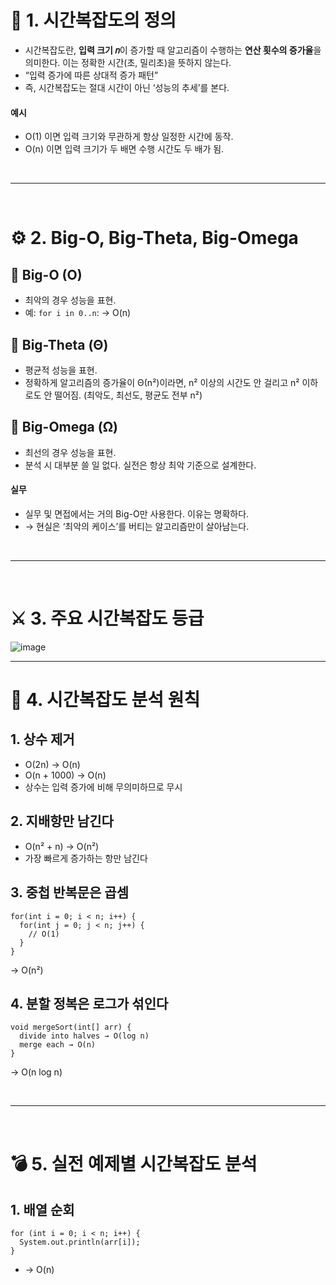 # 🧠 1. 시간복잡도의 정의
- 시간복잡도란, **입력 크기 𝑛**이 증가할 때 알고리즘이 수행하는 **연산 횟수의 증가율**을 의미한다. 이는 정확한 시간(초, 밀리초)을 뜻하지 않는다.
- “입력 증가에 따른 상대적 증가 패턴”
- 즉, 시간복잡도는 절대 시간이 아닌 ‘성능의 추세’를 본다.
#### 예시
- O(1) 이면 입력 크기와 무관하게 항상 일정한 시간에 동작.
- O(n) 이면 입력 크기가 두 배면 수행 시간도 두 배가 됨.

<br>

---

<br>

# ⚙️ 2. Big-O, Big-Theta, Big-Omega
## 📌 Big-O (O)
- 최악의 경우 성능을 표현.
- 예: `for i in 0..n`: → O(n)
## 📌 Big-Theta (Θ)
- 평균적 성능을 표현.
- 정확하게 알고리즘의 증가율이 Θ(n²)이라면, n² 이상의 시간도 안 걸리고 n² 이하로도 안 떨어짐. (최악도, 최선도, 평균도 전부 n²)
## 📌 Big-Omega (Ω)
- 최선의 경우 성능을 표현.
- 분석 시 대부분 쓸 일 없다. 실전은 항상 최악 기준으로 설계한다.
#### 실무
- 실무 및 면접에서는 거의 Big-O만 사용한다. 이유는 명확하다.
- → 현실은 ‘최악의 케이스’를 버티는 알고리즘만이 살아남는다.

<br>

---

<br>

# ⚔️ 3. 주요 시간복잡도 등급
![image](https://github.com/user-attachments/assets/6e0a99d2-8ede-4a81-a90e-18d1b1e2c298)

---

# 🧩 4. 시간복잡도 분석 원칙
## 1. 상수 제거
- O(2n) → O(n)
- O(n + 1000) → O(n)
- 상수는 입력 증가에 비해 무의미하므로 무시
## 2. 지배항만 남긴다
- O(n² + n) → O(n²)
- 가장 빠르게 증가하는 항만 남긴다
## 3. 중첩 반복문은 곱셈
```
for(int i = 0; i < n; i++) {
  for(int j = 0; j < n; j++) {
    // O(1)
  }
}
```
→ O(n²)
## 4. 분할 정복은 로그가 섞인다
```
void mergeSort(int[] arr) {
  divide into halves → O(log n)
  merge each → O(n)
}
```
→ O(n log n)

<br>

---

<br>

# 💣 5. 실전 예제별 시간복잡도 분석
## 1. 배열 순회
```
for (int i = 0; i < n; i++) {
  System.out.println(arr[i]);
}
```
- → O(n)
